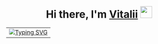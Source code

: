<h1 align="center">Hi there, I'm <a href="https://daniilshat.ru/" target="_blank">Vitalii</a> 
<img src="https://github.com/blackcater/blackcater/raw/main/images/Hi.gif" height="32"/></h1>
<table style="width: 100%; height: 100%;">
  <tr>
    <td style="text-align: center; vertical-align: middle;">
      <a href="https://git.io/typing-svg"><img src="https://readme-typing-svg.herokuapp.com?font=Fira+Code&weight=500&size=30&pause=1000&color=F72929&background=77DAFF22&center=true&vCenter=true&repeat=false&width=439&height=54&lines=I+love+Rust" alt="Typing SVG" /></a>
    </td>
  </tr>
</table>

</a> <img src="https://img.shields.io/badge/rust-%23000000.svg?style=for-the-badge&logo=rust&logoColor=white" alt="Rust" style="width: 13em; height: 5em;">


